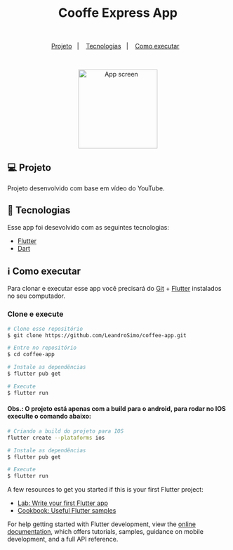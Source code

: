 <h1 align="center">
Cooffe Express App 
</h1>
<br>
<p align="center">
  <a href="#-projeto">Projeto</a>&nbsp;&nbsp;&nbsp;|&nbsp;&nbsp;&nbsp;
  <a href="#rocket-tecnologias">Tecnologias</a>&nbsp;&nbsp;&nbsp;|&nbsp;&nbsp;&nbsp;
  <a href="#information_source-como-executar">Como executar</a>&nbsp;&nbsp;&nbsp;
</p>
<br>


<p align="center">
  <img alt="App screen" src="https://user-images.githubusercontent.com/56087579/229372566-17f53c12-43b2-4982-bcf9-fee5ab3917ed.gif" width="180px">
</p>

## 💻 Projeto

Projeto desenvolvido com base em vídeo do YouTube.


## :rocket: Tecnologias

Esse app foi desevolvido com as seguintes tecnologias:
- [Flutter][flutter]
- [Dart][dart]


## :information_source: Como executar

Para clonar e executar esse app você precisará do [Git](https://git-scm.com) + [Flutter][flutter] instalados no seu computador.

### Clone e execute 

```bash
# Clone esse repositório
$ git clone https://github.com/LeandroSimo/coffee-app.git

# Entre no repositório
$ cd coffee-app

# Instale as dependências
$ flutter pub get

# Execute
$ flutter run

```

#### Obs.: O projeto está apenas com a build para o android, para rodar no IOS execulte o comando abaixo:

```bash
# Criando a build do projeto para IOS
flutter create --plataforms ios

# Instale as dependências
$ flutter pub get

# Execute
$ flutter run
```

[flutter]: https://flutter.dev/
[dart]: https://dart.dev/

A few resources to get you started if this is your first Flutter project:

- [Lab: Write your first Flutter app](https://docs.flutter.dev/get-started/codelab)
- [Cookbook: Useful Flutter samples](https://docs.flutter.dev/cookbook)

For help getting started with Flutter development, view the
[online documentation](https://docs.flutter.dev/), which offers tutorials,
samples, guidance on mobile development, and a full API reference.

